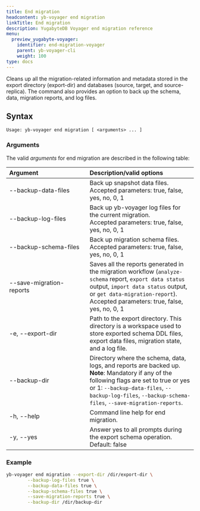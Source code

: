```yaml
---
title: End migration
headcontent: yb-voyager end migration
linkTitle: End migration
description: YugabyteDB Voyager end migration reference
menu:
  preview_yugabyte-voyager:
    identifier: end-migration-voyager
    parent: yb-voyager-cli
    weight: 100
type: docs
---
```


Cleans up all the migration-related information and metadata stored in the export directory (export-dir) and databases (source, target, and source-replica). The command also provides an option to back up the schema, data, migration reports, and log files.

## Syntax

```text
Usage: yb-voyager end migration [ <arguments> ... ]
```

### Arguments

The valid *arguments* for end migration are described in the following table:

| <div style="width:200px">Argument</div> | Description/valid options |
| :------- | :------------------------ |
| --backup-data-files | Back up snapshot data files. <br>Accepted parameters: true, false, yes, no, 0, 1 |
| --backup-log-files | Back up yb-voyager log files for the current migration. <br>Accepted parameters: true, false, yes, no, 0, 1 |
| --backup-schema-files | Back up migration schema files. <br>Accepted parameters: true, false, yes, no, 0, 1 |
| --save-migration-reports | Saves all the reports generated in the migration workflow (`analyze-schema` report, `export data status` output, `import data status` output, or `get data-migration-report`). <br>Accepted parameters: true, false, yes, no, 0, 1 |
| -e, --export-dir | Path to the export directory. This directory is a workspace used to store exported schema DDL files, export data files, migration state, and a log file.|
| --backup-dir | Directory where the schema, data, logs, and reports are backed up.<br> **Note**: Mandatory if any of the following flags are set to true or yes or 1:  `--backup-data-files`,  `--backup-log-files`,  `--backup-schema-files`, `--save-migration-reports`. |
| -h, --help | Command line help for end migration. |
| -y, --yes | Answer yes to all prompts during the export schema operation. <br>Default: false |

### Example

```sh
yb-voyager end migration --export-dir /dir/export-dir \
        --backup-log-files true \
        --backup-data-files true \
        --backup-schema-files true \
        --save-migration-reports true \
        --backup-dir /dir/backup-dir
```
